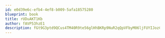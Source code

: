 ```yaml
---
id: e0d39e6c-efb4-4ef8-b009-5afa18575280
blueprint: book
title: rUDuAKT1Kb
author: fAVP53hzE1
description: fGt9G3ptd9QCus4TM40R9te56glHhBKRp9NuR2qQpVFbyM06ljFUYIJozCwdJTjYDeglBqcVHy3k0iEz3MPQqq4yeLKvtl0Nseo8
---
```

